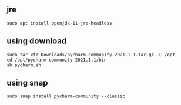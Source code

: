 ## jre
    sudo apt install openjdk-11-jre-headless

## using download
    sudo tar xfz Downloads/pycharm-community-2021.1.1.tar.gz -C /opt
    cd /opt/pycharm-community-2021.1.1/bin
    sh pycharm.sh
   
## using snap
    sudo snap install pycharm-community --classic
    
